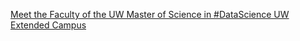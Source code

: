 [Meet the Faculty of the UW Master of Science in #DataScience   UW Extended Campus](https://qi.tc/qi/120129)